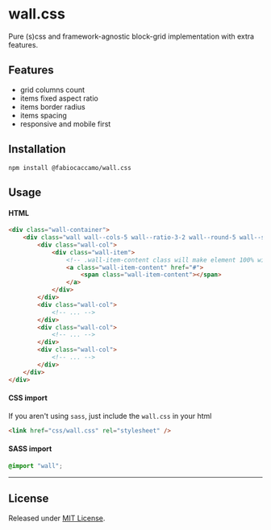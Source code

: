 # wall.css
Pure (s)css and framework-agnostic block-grid implementation with extra features.

## Features
- grid columns count
- items fixed aspect ratio
- items border radius
- items spacing
- responsive and mobile first

## Installation
`npm install @fabiocaccamo/wall.css`

## Usage

#### HTML
```html
<div class="wall-container">
    <div class="wall wall--cols-5 wall--ratio-3-2 wall--round-5 wall--spacing-5">
        <div class="wall-col">
            <div class="wall-item">
                <!-- .wall-item-content class will make element 100% width/height of .wall-item -->
                <a class="wall-item-content" href="#">
                    <span class="wall-item-content"></span>
                </a>
            </div>
        </div>
        <div class="wall-col">
            <!-- ... -->
        </div>
        <div class="wall-col">
            <!-- ... -->
        </div>
        <div class="wall-col">
            <!-- ... -->
        </div>
    </div>
</div>
```

#### CSS import
If you aren't using `sass`, just include the `wall.css` in your html
```html
<link href="css/wall.css" rel="stylesheet" />
```

#### SASS import
```scss
@import "wall";
```

---

## License
Released under [MIT License](LICENSE.txt).